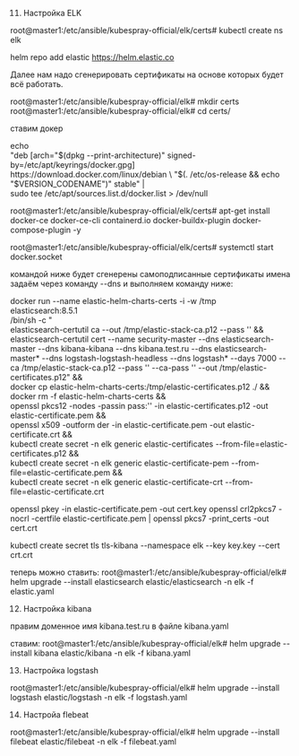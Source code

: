 11. Настройка ELK

root@master1:/etc/ansible/kubespray-official/elk/certs# kubectl create ns elk

helm repo add elastic https://helm.elastic.co

Далее нам надо сгенерировать сертификаты на основе которых будет всё работать.

root@master1:/etc/ansible/kubespray-official/elk# mkdir certs
root@master1:/etc/ansible/kubespray-official/elk# cd certs/

ставим докер

echo \
  "deb [arch="$(dpkg --print-architecture)" signed-by=/etc/apt/keyrings/docker.gpg] https://download.docker.com/linux/debian \
  "$(. /etc/os-release && echo "$VERSION_CODENAME")" stable" | \
  sudo tee /etc/apt/sources.list.d/docker.list > /dev/null
  
root@master1:/etc/ansible/kubespray-official/elk/certs# apt-get install docker-ce docker-ce-cli containerd.io docker-buildx-plugin docker-compose-plugin -y 

root@master1:/etc/ansible/kubespray-official/elk/certs# systemctl start docker.socket


командой ниже будет сгенерены самоподписанные сертификаты имена задаём через команду --dns
и выполняем команду ниже:

docker run --name elastic-helm-charts-certs -i -w /tmp \
	elasticsearch:8.5.1 \
	/bin/sh -c " \
		elasticsearch-certutil ca --out /tmp/elastic-stack-ca.p12 --pass '' && \
		elasticsearch-certutil cert --name security-master --dns elasticsearch-master --dns kibana-kibana --dns kibana.test.ru --dns elasticsearch-master* --dns logstash-logstash-headless --dns logstash* --days 7000  --ca /tmp/elastic-stack-ca.p12 --pass '' --ca-pass '' --out /tmp/elastic-certificates.p12" && \
docker cp elastic-helm-charts-certs:/tmp/elastic-certificates.p12 ./ && \
docker rm -f elastic-helm-charts-certs && \
openssl pkcs12 -nodes -passin pass:'' -in elastic-certificates.p12 -out elastic-certificate.pem && \
openssl x509 -outform der -in elastic-certificate.pem -out elastic-certificate.crt && \
kubectl create secret -n elk generic elastic-certificates --from-file=elastic-certificates.p12 && \
kubectl create secret -n elk generic elastic-certificate-pem --from-file=elastic-certificate.pem && \
kubectl create secret -n elk generic elastic-certificate-crt --from-file=elastic-certificate.crt 

openssl pkey -in elastic-certificate.pem -out cert.key
openssl crl2pkcs7 -nocrl -certfile elastic-certificate.pem | openssl pkcs7 -print_certs -out cert.crt

kubectl create secret tls tls-kibana --namespace elk --key key.key --cert crt.crt

теперь можно ставить:
root@master1:/etc/ansible/kubespray-official/elk# helm upgrade --install elasticsearch elastic/elasticsearch -n elk -f elastic.yaml


12. Настройка kibana

правим доменное имя kibana.test.ru в файле kibana.yaml 

ставим:
root@master1:/etc/ansible/kubespray-official/elk# helm upgrade --install kibana elastic/kibana -n elk -f kibana.yaml

13. Настройка logstash 

root@master1:/etc/ansible/kubespray-official/elk# helm upgrade --install logstash elastic/logstash -n elk -f logstash.yaml

14. Настройа flebeat

root@master1:/etc/ansible/kubespray-official/elk# helm upgrade --install filebeat elastic/filebeat -n elk -f filebeat.yaml

